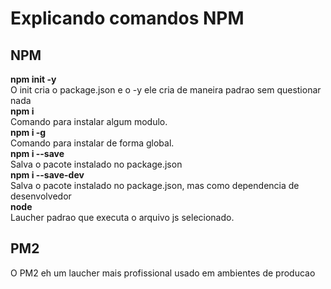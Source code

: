 <h1>Explicando comandos NPM </h1>
<h2>NPM</h2>
<b>npm init -y</b><br> O init cria o package.json e o -y ele cria de maneira padrao sem questionar nada<br>
<b>npm i</b><br>Comando para instalar algum modulo.<br>
<b>npm i -g</b><br>Comando para instalar de forma global.<br>
<b>npm i --save</b><br>Salva o pacote instalado no package.json<br>
<b>npm i --save-dev</b><br>Salva o pacote instalado no package.json, mas como dependencia de desenvolvedor<br>
<b>node</b><br> Laucher padrao que executa o arquivo js selecionado.
<h2>PM2</h2>
<span>O PM2 eh um laucher mais profissional usado em ambientes de producao</span><br>
<b></b><br>
<b></b><br>
<b></b><br>
<b></b><br>
